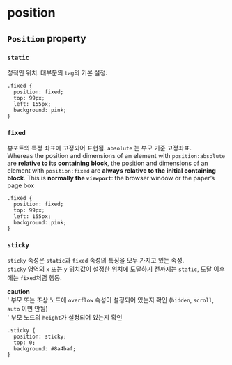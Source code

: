 # position

## `Position` property

### `static`

정적인 위치. 대부분의 `tag`의 기본 설정.

```
.fixed {
  position: fixed;
  top: 99px;
  left: 155px;
  background: pink;
}
```

### `fixed`

뷰포트의 특정 좌표에 고정되어 표현됨. `absolute` 는 부모 기준 고정좌표.  
Whereas the position and dimensions of an element with `position:absolute` are **relative to its containing block**, the position and dimensions of an element with `position:fixed` are **always relative to the initial containing block**. This is **normally the `viewport`**: the browser window or the paper’s page box

```
.fixed {
  position: fixed;
  top: 99px;
  left: 155px;
  background: pink;
}
```

### `sticky`

`sticky` 속성은 `static`과 `fixed` 속성의 특징을 모두 가지고 있는 속성.  
`sticky` 영역의 `x` 또는 `y` 위치값이 설정한 위치에 도달하기 전까지는 `static`, 도달 이후에는 `fixed`처럼 행동.

**caution**  
' 부모 또는 조상 노드에 `overflow` 속성이 설정되어 있는지 확인 (`hidden`, `scroll`, `auto` 이면 안됨)  
' 부모 노드의 `height`가 설정되어 있는지 확인

```
.sticky {
  position: sticky;
  top: 0;
  background: #8a4baf;
}
```